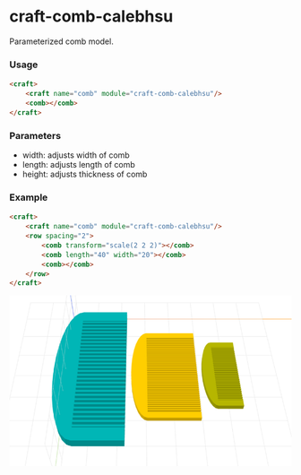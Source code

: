 # craft-comb-calebhsu

Parameterized comb model.

### Usage
```html
<craft>
    <craft name="comb" module="craft-comb-calebhsu"/>
	<comb></comb>
</craft>
```

### Parameters
- width: adjusts width of comb
- length: adjusts length of comb
- height: adjusts thickness of comb

### Example
```html
<craft>
    <craft name="comb" module="craft-comb-calebhsu"/>
    <row spacing="2">
        <comb transform="scale(2 2 2)"></comb>
        <comb length="40" width="20"></comb>
        <comb></comb>
    </row>
</craft>
```

![example](example.png)